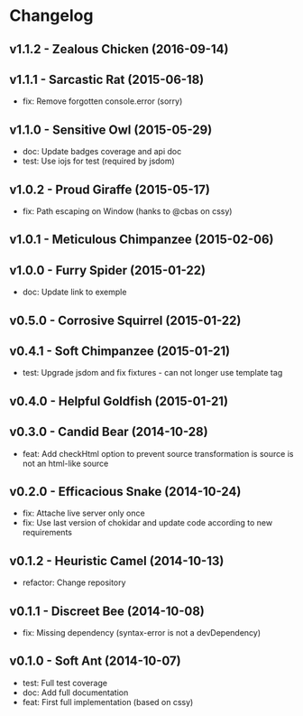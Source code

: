 Changelog
=========

v1.1.2 - Zealous Chicken (2016-09-14) 
----------------------------------------------------------------------



v1.1.1 - Sarcastic Rat (2015-06-18) 
----------------------------------------------------------------------

  - fix: Remove forgotten console.error (sorry)


v1.1.0 - Sensitive Owl (2015-05-29) 
----------------------------------------------------------------------

  - doc: Update badges coverage and api doc
  - test: Use iojs for test (required by jsdom)


v1.0.2 - Proud Giraffe (2015-05-17) 
----------------------------------------------------------------------

  - fix: Path escaping on Window (hanks to @cbas on cssy)


v1.0.1 - Meticulous Chimpanzee (2015-02-06) 
----------------------------------------------------------------------



v1.0.0 - Furry Spider (2015-01-22) 
----------------------------------------------------------------------

  - doc: Update link to exemple


v0.5.0 - Corrosive Squirrel (2015-01-22) 
----------------------------------------------------------------------



v0.4.1 - Soft Chimpanzee (2015-01-21) 
----------------------------------------------------------------------

  - test: Upgrade jsdom and fix fixtures - can not longer use template tag


v0.4.0 - Helpful Goldfish (2015-01-21) 
----------------------------------------------------------------------



v0.3.0 - Candid Bear (2014-10-28) 
----------------------------------------------------------------------

  - feat: Add checkHtml option to prevent source transformation is source is not an html-like source


v0.2.0 - Efficacious Snake (2014-10-24) 
----------------------------------------------------------------------

  - fix: Attache live server only once
  - fix: Use last version of chokidar and update code according to new requirements


v0.1.2 - Heuristic Camel (2014-10-13) 
----------------------------------------------------------------------

  - refactor: Change repository


v0.1.1 - Discreet Bee (2014-10-08) 
----------------------------------------------------------------------

  - fix: Missing dependency (syntax-error is not a devDependency)


v0.1.0 - Soft Ant (2014-10-07) 
----------------------------------------------------------------------

  - test: Full test coverage
  - doc: Add full documentation
  - feat: First full implementation (based on cssy)


